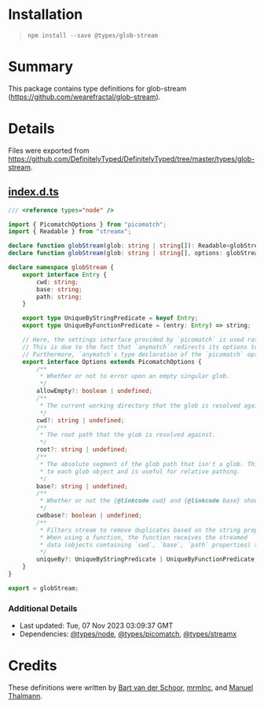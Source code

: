 # Installation
> `npm install --save @types/glob-stream`

# Summary
This package contains type definitions for glob-stream (https://github.com/wearefractal/glob-stream).

# Details
Files were exported from https://github.com/DefinitelyTyped/DefinitelyTyped/tree/master/types/glob-stream.
## [index.d.ts](https://github.com/DefinitelyTyped/DefinitelyTyped/tree/master/types/glob-stream/index.d.ts)
````ts
/// <reference types="node" />

import { PicomatchOptions } from "picomatch";
import { Readable } from "streamx";

declare function globStream(glob: string | string[]): Readable<globStream.Entry>;
declare function globStream(glob: string | string[], options: globStream.Options): Readable<globStream.Entry>;

declare namespace globStream {
    export interface Entry {
        cwd: string;
        base: string;
        path: string;
    }

    export type UniqueByStringPredicate = keyof Entry;
    export type UniqueByFunctionPredicate = (entry: Entry) => string;

    // Here, the settings interface provided by `picomatch` is used rather than the `anymatch` one's.
    // This is due to the fact that `anymatch` redirects its options to `picomatch`.
    // Furthermore, `anymatch`s type declaration of the `picomatch` options is hand-written and describes some of the available options incorrectly.
    export interface Options extends PicomatchOptions {
        /**
         * Whether or not to error upon an empty singular glob.
         */
        allowEmpty?: boolean | undefined;
        /**
         * The current working directory that the glob is resolved against.
         */
        cwd?: string | undefined;
        /**
         * The root path that the glob is resolved against.
         */
        root?: string | undefined;
        /**
         * The absolute segment of the glob path that isn't a glob. This value is attached
         * to each glob object and is useful for relative pathing.
         */
        base?: string | undefined;
        /**
         * Whether or not the {@linkcode cwd} and {@linkcode base} should be the same.
         */
        cwdbase?: boolean | undefined;
        /**
         * Filters stream to remove duplicates based on the string property name or the result of function.
         * When using a function, the function receives the streamed
         * data (objects containing `cwd`, `base`, `path` properties) to compare against.
         */
        uniqueBy?: UniqueByStringPredicate | UniqueByFunctionPredicate | undefined;
    }
}

export = globStream;

````

### Additional Details
 * Last updated: Tue, 07 Nov 2023 03:09:37 GMT
 * Dependencies: [@types/node](https://npmjs.com/package/@types/node), [@types/picomatch](https://npmjs.com/package/@types/picomatch), [@types/streamx](https://npmjs.com/package/@types/streamx)

# Credits
These definitions were written by [Bart van der Schoor](https://github.com/Bartvds), [mrmlnc](https://github.com/mrmlnc), and [Manuel Thalmann](https://github.com/manuth).
